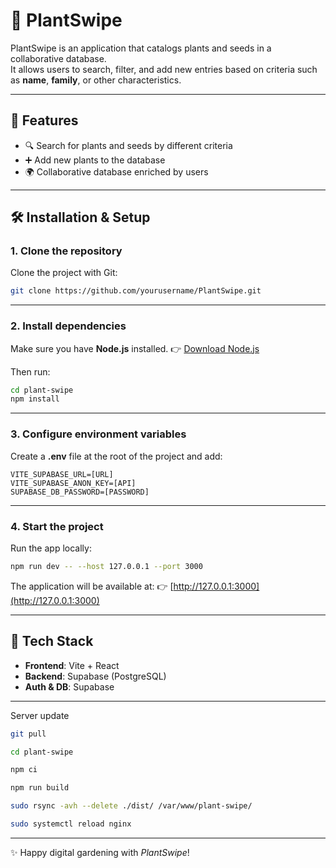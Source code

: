 # 🌱 PlantSwipe  

PlantSwipe is an application that catalogs plants and seeds in a collaborative database.  
It allows users to search, filter, and add new entries based on criteria such as **name**, **family**, or other characteristics.  

---

## 🚀 Features
- 🔍 Search for plants and seeds by different criteria  
- ➕ Add new plants to the database  
- 🌍 Collaborative database enriched by users  

---

## 🛠️ Installation & Setup

### 1. Clone the repository
Clone the project with Git:  
```bash
git clone https://github.com/yourusername/PlantSwipe.git
````

---

### 2. Install dependencies

Make sure you have **Node.js** installed.
👉 [Download Node.js](https://nodejs.org/en/download)

Then run:

```bash
cd plant-swipe
npm install
```

---

### 3. Configure environment variables

Create a **.env** file at the root of the project and add:

```env
VITE_SUPABASE_URL=[URL]
VITE_SUPABASE_ANON_KEY=[API]
SUPABASE_DB_PASSWORD=[PASSWORD]
```

---

### 4. Start the project

Run the app locally:

```bash
npm run dev -- --host 127.0.0.1 --port 3000
```

The application will be available at:
👉 [http://127.0.0.1:3000](http://127.0.0.1:3000)

---

## 📂 Tech Stack

* **Frontend**: Vite + React
* **Backend**: Supabase (PostgreSQL)
* **Auth & DB**: Supabase


---

Server update 
```bash
git pull
```
```bash
cd plant-swipe
```
```bash
npm ci
```
```bash
npm run build
```
```bash
sudo rsync -avh --delete ./dist/ /var/www/plant-swipe/
```
```bash
sudo systemctl reload nginx
```



---
✨ Happy digital gardening with *PlantSwipe*!
